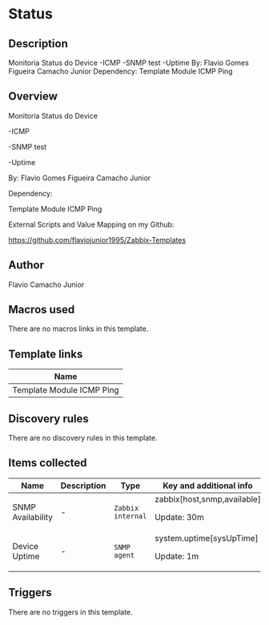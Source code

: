 # Status

## Description

Monitoria Status do Device -ICMP -SNMP test -Uptime By: Flavio Gomes Figueira Camacho Junior Dependency: Template Module ICMP Ping

## Overview

Monitoria Status do Device


-ICMP


-SNMP test


-Uptime


 


By: Flavio Gomes Figueira Camacho Junior


 


Dependency:


Template Module ICMP Ping


 


External Scripts and Value Mapping on my Github:


https://github.com/flaviojunior1995/Zabbix-Templates



## Author

Flavio Camacho Junior

## Macros used

There are no macros links in this template.

## Template links

|Name|
|----|
|Template Module ICMP Ping|
## Discovery rules

There are no discovery rules in this template.

## Items collected

|Name|Description|Type|Key and additional info|
|----|-----------|----|----|
|SNMP Availability|<p>-</p>|`Zabbix internal`|zabbix[host,snmp,available]<p>Update: 30m</p>|
|Device Uptime|<p>-</p>|`SNMP agent`|system.uptime[sysUpTime]<p>Update: 1m</p>|
## Triggers

There are no triggers in this template.

